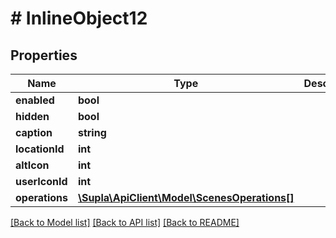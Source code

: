 # # InlineObject12

## Properties

Name | Type | Description | Notes
------------ | ------------- | ------------- | -------------
**enabled** | **bool** |  | [optional]
**hidden** | **bool** |  | [optional]
**caption** | **string** |  | [optional]
**locationId** | **int** |  | [optional]
**altIcon** | **int** |  | [optional]
**userIconId** | **int** |  | [optional]
**operations** | [**\Supla\ApiClient\Model\ScenesOperations[]**](ScenesOperations.md) |  | [optional]

[[Back to Model list]](../../README.md#models) [[Back to API list]](../../README.md#endpoints) [[Back to README]](../../README.md)
